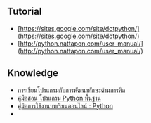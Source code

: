 
## Tutorial
- [https://sites.google.com/site/dotpython/](https://sites.google.com/site/dotpython/)
- [http://python.nattapon.com/user_manual/](http://python.nattapon.com/user_manual/)

## Knowledge

- [การเขียนโปรแกรมกับการพัฒนาทักษะด้านการคิด](http://oho.ipst.ac.th/programming-and-thinking-skills/)
-  [คู่มือสอน โปรแกรม Python พื้นฐาน](https://sites.google.com/a/kanarat.ac.th/krusuthat/wicha-porkaerm-python-phun-than)
- [คู่มือการใช้งานบทเรียนออนไลน์ : Python](http://python.nattapon.com/user_manual/)
- 
<!--stackedit_data:
eyJoaXN0b3J5IjpbLTMyNTUwMjMwMyw4MTgyODUzMThdfQ==
-->